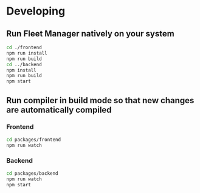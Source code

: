# Developing

## Run Fleet Manager natively on your system
```bash
cd ./frontend
npm run install
npm run build
cd ../backend
npm install
npm run build
npm start
```

## Run compiler in build mode so that new changes are automatically compiled

### Frontend
```bash
cd packages/frontend
npm run watch
```
### Backend
```bash
cd packages/backend
npm run watch
npm start
```

